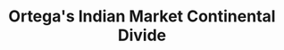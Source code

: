 ---
title: "Ortega's Indian Market Continental Divide"
url: /continental-divide/ortegas-indian-market-continental-divide/
shop: Andenken
---